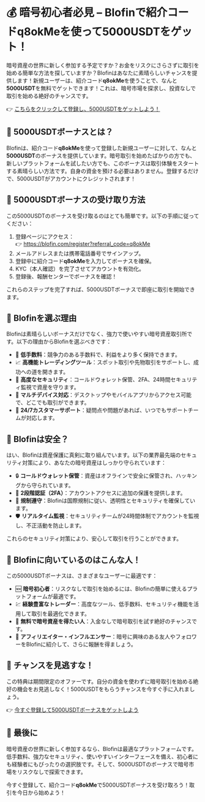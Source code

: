 <h1>💰 暗号初心者必見 – <strong>Blofin</strong>で紹介コード<strong>q8okMe</strong>を使って<strong>5000USDT</strong>をゲット！</h1>

  <p>暗号資産の世界に新しく参加する予定ですか？お金をリスクにさらさずに取引を始める簡単な方法を探していますか？Blofinはあなたに素晴らしいチャンスを提供します！新規ユーザーは、紹介コード<strong>q8okMe</strong>を使うことで、なんと<strong>5000USDT</strong>を無料でゲットできます！これは、暗号市場を探求し、投資なしで取引を始める絶好のチャンスです。</p>

  <p>👉 <a href="https://blofin.com/register?referral_code=q8okMe" target="_blank">こちらをクリックして登録し、5000USDTをゲットしよう！</a></p>



  <h2>🎁 5000USDTボーナスとは？</h2>
  <p>Blofinは、紹介コード<strong>q8okMe</strong>を使って登録した新規ユーザーに対して、なんと<strong>5000USDT</strong>のボーナスを提供しています。暗号取引を始めたばかりの方でも、新しいプラットフォームを試したい方でも、このボーナスは取引体験をスタートする素晴らしい方法です。自身の資金を預ける必要はありません。登録するだけで、5000USDTがアカウントにクレジットされます！</p>



  <h2>📝 5000USDTボーナスの受け取り方法</h2>
  <p>この5000USDTのボーナスを受け取るのはとても簡単です。以下の手順に従ってください：</p>
  <ol>
    <li>登録ページにアクセス：<br>
      👉 <a href="https://blofin.com/register?referral_code=q8okMe" target="_blank">https://blofin.com/register?referral_code=q8okMe</a>
    </li>
    <li>メールアドレスまたは携帯電話番号でサインアップ。</li>
    <li>登録中に紹介コード<strong>q8okMe</strong>を入力してボーナスを確保。</li>
    <li>KYC（本人確認）を完了させてアカウントを有効化。</li>
    <li>登録後、報酬センターでボーナスを確認！</li>
  </ol>
  <p>これらのステップを完了すれば、5000USDTボーナスで即座に取引を開始できます。</p>



  <h2>🚀 Blofinを選ぶ理由</h2>
  <p>Blofinは素晴らしいボーナスだけでなく、強力で使いやすい暗号資産取引所です。以下の理由からBlofinを選ぶべきです：</p>
  <ul>
    <li>💸 <strong>低手数料</strong>：競争力のある手数料で、利益をより多く保持できます。</li>
    <li>📈 <strong>高機能トレーディングツール</strong>：スポット取引や先物取引をサポートし、成功への道を開きます。</li>
    <li>🔐 <strong>高度なセキュリティ</strong>：コールドウォレット保管、2FA、24時間セキュリティ監視で資産を守ります。</li>
    <li>📱 <strong>マルチデバイス対応</strong>：デスクトップやモバイルアプリからアクセス可能で、どこでも取引ができます。</li>
    <li>💬 <strong>24/7カスタマーサポート</strong>：疑問点や問題があれば、いつでもサポートチームが対応します。</li>
  </ul>



  <h2>🔐 Blofinは安全？</h2>
  <p>はい、Blofinは資産保護に真剣に取り組んでいます。以下の業界最先端のセキュリティ対策により、あなたの暗号資産はしっかり守られています：</p>
  <ul>
    <li>🔒 <strong>コールドウォレット保管</strong>：資産はオフラインで安全に保管され、ハッキングから守られています。</li>
    <li>📲 <strong>2段階認証（2FA）</strong>：アカウントアクセスに追加の保護を提供します。</li>
    <li>🧾 <strong>規制遵守</strong>：Blofinは国際規制に従い、透明性とセキュリティを確保しています。</li>
    <li>🛡️ <strong>リアルタイム監視</strong>：セキュリティチームが24時間体制でアカウントを監視し、不正活動を防止します。</li>
  </ul>
  <p>これらのセキュリティ対策により、安心して取引を行うことができます。</p>



  <h2>🎯 Blofinに向いているのはこんな人！</h2>
  <p>この5000USDTボーナスは、さまざまなユーザーに最適です：</p>
  <ul>
    <li>🆕 <strong>暗号初心者</strong>：リスクなしで取引を始めるには、Blofinの簡単に使えるプラットフォームが最適です。</li>
    <li>💹 <strong>経験豊富なトレーダー</strong>：高度なツール、低手数料、セキュリティ機能を活用して取引を最適化できます。</li>
    <li>💸 <strong>無料で暗号資産を得たい人</strong>：入金なしで暗号取引を試す絶好のチャンスです。</li>
    <li>🤝 <strong>アフィリエイター・インフルエンサー</strong>：暗号に興味のある友人やフォロワーをBlofinに紹介して、さらに報酬を得ましょう。</li>
  </ul>



  <h2>🌟 チャンスを見逃すな！</h2>
  <p>この特典は期間限定のオファーです。自分の資金を使わずに暗号取引を始める絶好の機会をお見逃しなく！5000USDTをもらうチャンスを今すぐ手に入れましょう。</p>

  <p>👉 <a href="https://blofin.com/register?referral_code=q8okMe" target="_blank">今すぐ登録して5000USDTボーナスをゲットしよう</a></p>



  <h2>🎉 最後に</h2>
  <p>暗号資産の世界に新しく参加するなら、Blofinは最適なプラットフォームです。低手数料、強力なセキュリティ、使いやすいインターフェースを備え、初心者にも経験者にもぴったりの選択肢です。そして、5000USDTのボーナスで暗号市場をリスクなしで探索できます。</p>

  <p>今すぐ登録して、紹介コード<strong>q8okMe</strong>で5000USDTボーナスを受け取ろう！取引を今日から始めよう！</p>
</body>
</html>
